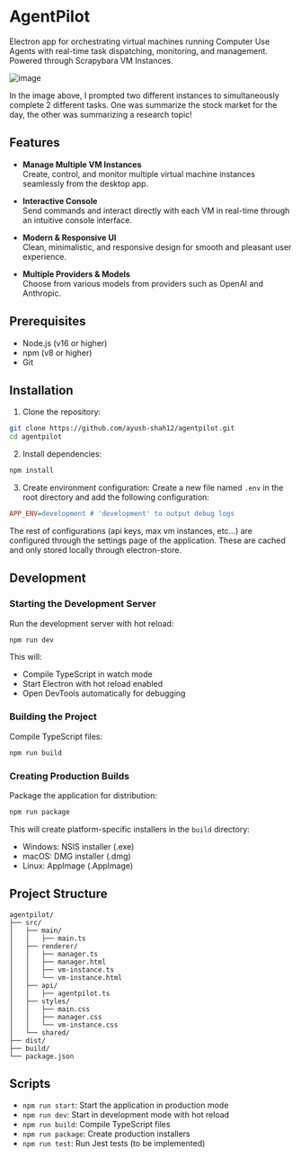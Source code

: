 # AgentPilot

Electron app for orchestrating virtual machines running Computer Use Agents with real-time task dispatching, monitoring, and management. Powered through Scrapybara VM Instances.

![image](https://github.com/user-attachments/assets/01d61637-e56c-478e-ac3f-93e8cebc9801)

In the image above, I prompted two different instances to simultaneously complete 2 different tasks. One was summarize the stock market for the day, the other was summarizing a research topic!

## Features

- **Manage Multiple VM Instances**  
  Create, control, and monitor multiple virtual machine instances seamlessly from the desktop app.

- **Interactive Console**  
  Send commands and interact directly with each VM in real-time through an intuitive console interface.

- **Modern & Responsive UI**  
  Clean, minimalistic, and responsive design for smooth and pleasant user experience.

- **Multiple Providers & Models**  
  Choose from various models from providers such as OpenAI and Anthropic.

## Prerequisites

- Node.js (v16 or higher)
- npm (v8 or higher)
- Git

## Installation

1. Clone the repository:
```bash
git clone https://github.com/ayush-shah12/agentpilot.git
cd agentpilot
```

2. Install dependencies:
```bash
npm install
```

3. Create environment configuration:
Create a new file named `.env` in the root directory and add the following configuration:

```ini
APP_ENV=development # 'development' to output debug logs
```

The rest of configurations (api keys, max vm instances, etc...) are configured through the settings page of the application. These are cached and only stored locally through electron-store. 

## Development

### Starting the Development Server

Run the development server with hot reload:
```bash
npm run dev
```

This will:
- Compile TypeScript in watch mode
- Start Electron with hot reload enabled
- Open DevTools automatically for debugging

### Building the Project

Compile TypeScript files:
```bash
npm run build
```

### Creating Production Builds

Package the application for distribution:
```bash
npm run package
```

This will create platform-specific installers in the `build` directory:
- Windows: NSIS installer (.exe)
- macOS: DMG installer (.dmg)
- Linux: AppImage (.AppImage)

## Project Structure

```
agentpilot/
├── src/
│   ├── main/
│   │   ├── main.ts
│   ├── renderer/
│   │   ├── manager.ts
│   │   ├── manager.html
│   │   ├── vm-instance.ts
│   │   └── vm-instance.html
│   ├── api/
│   │   ├── agentpilot.ts
│   ├── styles/
│   │   ├── main.css
│   │   ├── manager.css
│   │   └── vm-instance.css
│   └── shared/
├── dist/
├── build/
└── package.json
```

## Scripts

- `npm run start`: Start the application in production mode
- `npm run dev`: Start in development mode with hot reload
- `npm run build`: Compile TypeScript files
- `npm run package`: Create production installers
- `npm run test`: Run Jest tests (to be implemented)
